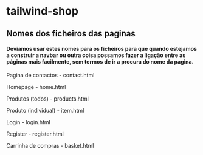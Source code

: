 # tailwind-shop

## Nomes dos ficheiros das paginas

#### Deviamos usar estes nomes para os ficheiros para que quando estejamos a construir a navbar ou outra coisa possamos fazer a ligação entre as páginas mais facilmente, sem termos de ir a procura do nome da pagina.

Pagina de contactos - contact.html

Homepage - home.html

Produtos (todos) - products.html

Produto (individual) - item.html

Login - login.html

Register - register.html

Carrinha de compras - basket.html
